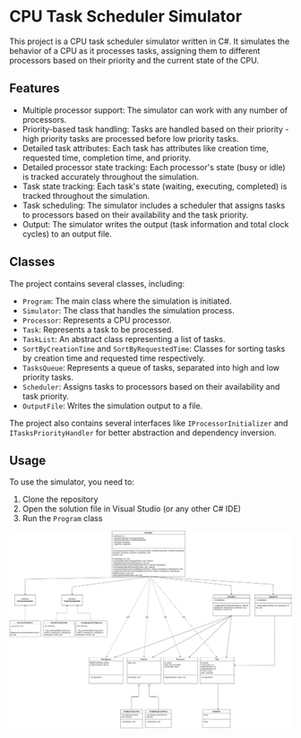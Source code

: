# CPU Task Scheduler Simulator

This project is a CPU task scheduler simulator written in C#. It simulates the behavior of a CPU as it processes tasks, assigning them to different processors based on their priority and the current state of the CPU.

## Features

- Multiple processor support: The simulator can work with any number of processors.
- Priority-based task handling: Tasks are handled based on their priority - high priority tasks are processed before low priority tasks.
- Detailed task attributes: Each task has attributes like creation time, requested time, completion time, and priority.
- Detailed processor state tracking: Each processor's state (busy or idle) is tracked accurately throughout the simulation.
- Task state tracking: Each task's state (waiting, executing, completed) is tracked throughout the simulation.
- Task scheduling: The simulator includes a scheduler that assigns tasks to processors based on their availability and the task priority.
- Output: The simulator writes the output (task information and total clock cycles) to an output file.

## Classes

The project contains several classes, including:

- `Program`: The main class where the simulation is initiated.
- `Simulator`: The class that handles the simulation process.
- `Processor`: Represents a CPU processor.
- `Task`: Represents a task to be processed.
- `TaskList`: An abstract class representing a list of tasks.
- `SortByCreationTime` and `SortByRequestedTime`: Classes for sorting tasks by creation time and requested time respectively.
- `TasksQueue`: Represents a queue of tasks, separated into high and low priority tasks.
- `Scheduler`: Assigns tasks to processors based on their availability and task priority.
- `OutputFile`: Writes the simulation output to a file.

The project also contains several interfaces like `IProcessorInitializer` and `ITasksPriorityHandler` for better abstraction and dependency inversion.

## Usage

To use the simulator, you need to:

1. Clone the repository
2. Open the solution file in Visual Studio (or any other C# IDE)
3. Run the `Program` class

![Class Diagram](./Class-Diagram.png)

